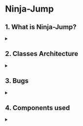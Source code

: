 # Ninja-Jump

## 1. What is Ninja-Jump?
<details> <summary></summary>
It's an endless 2D platformer, where your goal is to ascend as high as possible on an infinite tower, which gets a more and more complicated structure as you ascend. I've always loved challenging, but fair games and I think I managed to capture just that with this game. No literally impossible pattern will ever spawn, however they get more and more complex as you ascend, and you only have 2 lives, leaving little room for error.

### 1.1 Why is it called Ninja-Jump?
Honestly, I don't know why I had the idea to make it Japanese-themed. I don't particularly like Japenese stuff that much. I had recently watched a Sekiro speedrun before starting development, so maybe that's where my inspiration subconsciously came from.

### 1.2 How to play?
The controls are simple enough. Use the joystick to move on the X-axis and press the button to jump. The longer you press, the higher you jump (up to a certain limit, of course). Don't always rush to jump to the next platform! At higher scores, moving platforms will spawn and if you don't time your jumps right, you might not land on them. I highly recommend playing with sound on, not necessarily because of the great music I used, but because the pattern of disappearing platforms is VERY hard to time right without sound. Disappearing platforms are, as the name suggest, platforms that appear and disappear at certain intervals, and you have to time your jumps correctly, so you land on the next one and so on. Right before disappearing, they will play a sound that indicates you should jump.
  
Also, a very important aspect is that, while jumping, you can pass through _any_ structure, with the exception of canon bullets, which kill you on impact. Take this into consideration when a jump seems impossible.

As you ascend higher, you will earn better and better ranks. Personally, I can't go higher than the <strike>Monk</strike> Shogun rank.
</details>
  
## 2. Classes Architecture
<details> <summary></summary>

I've separated Menu logic from Game logic using different classes. I also use some utility classes, like _RWHelper_ for the EEPROM or the _SoundsManager_ class. States are managed using the _StateMachine_ class.

### 2.1 Menu Logic

The _Menu_ class contains a pointer to an array of _Option_ class pointers. Options are dynamically allocated when a Menu is created, and freed on its destruction.

Besides this, the _Menu_ class has a bunch of relevant members for drawing stuff on the LCD, like a pointer to the LCD screen object, the current line of the Menu being drawn etc. There are also two booleans, one for whether this is a _greeting_ menu or not and one for _in-game_ menus. _Greeting_ menu is a general term I've used for menus that are used just for displaying text for a couple seconds and nothing more. They are special for a couple reasons, but mainly because we don't want to have any sort of cursor blink or the user scrolling through the "options" during such menus. _In-game_ menus are helpful for deciding when to do a state transition, otherwise their properties are similar to _greeting_ menus, with the key difference they don't disappear after a fixed period of time.

I've made a small drawing animation for Menu text. This proved to be quite difficult, especially since I had to take into account the possibility of menus with more than two lines of text. I've also avoided updating the entire lcd for a local text change (i.e. changing an option's value). The algorithm for drawing is simple enough, it will draw the current character it reached at a certain position on the LCD screen, at a given time interval. Of course, it stops once it's drawn two lines on the LCD screen. Also, this limited my LCD drawing possibilities, since using custom characters on the LCD seems to have the effect of dramatically slowing down the animation. I decided to keep the animation.
 
To separate the lines inside a Menu, I added the _\n_ character at the end of Options that are supposed to be the last Option on a line. To determine a line's text, I loop through the Options and concatenate their texts (with two empty spaces between them) and stop once I find the _\n_ character. The resulting text is the corresponding line's text. To find the nth line, I just add 1 for evert _\n_ I find, untill I reach the desired line.


I've used throughout the code two different terms, "logical position" and "physical position". By logical position, I'm strictly talking about the order of an Option inside the Menu (i.e. first option, second option etc.) or the order of a line in the Menu's text. Physical position refers to the position where the Option's text starts in its corresponding line, and the line _on the LCD screen_ where it should be drawn. Probably not the best choice of terms, but they naturally came to me while I was documenting the code.

The Options were handled using multiple classes, for each type of Option. I've also defined an OptionType enum, to simulate downcasting, since Arduino doesn't allow classic dynamic_cast C++ downcasting. The classes themselves are pretty self-evident at what they do, their names should be descriptive. All Option classes have four main methods: _focus_, _joystickInput_, _unfocus_ and _getTextValue_.
 
The _focus_ and _unfocus_ methods are called when the Option is selected via the cursor and pressing on the joystick, respectively when it is unselected. Some Option classes transition to other Menus on focus, others lock the joystick inputs to the current option and others don't do anything (like the Options that display scores).

The _joystickInput_ is used to propagate the inputs sent to the menu to the current option. Again, some classes don't do anything with them, while others change certain values, like LCD contrast etc.
  
The _getTextValue_ converts the Option object to an array of characters and write it to its argument. For Options that have text that changes as a consequence of user interaction (settings values, displayed values during the game), there are two methods in the Menu class. The firs one is _updateOptionValue_, this one is called _by_ an Option when one of its values is changed, for example, when changing the contrast value. The other one is called _checkDisplayValues_, this one is used for Options that don't have an exact mechanism by which they can detect whether their text value changed or not, and is therefore called _by the menu_ on every _loop()_ iteration. One example of such an Option is the Option that displays the player's height in-game, it's corresponding value is a pointer to the _player.heightMax_ member, however the Player class doesn't contain any references to the Option class, so there's no exact way for the Option to know when to fire the _updateOptionValue_.

### 2.2 Game Logic

For the Game logic, I've defined two main classes, the _World_ class and the _Player_ class, and a bunch of _Structures_ sub classes, that serve as building blocks of the world.

For representing the game map, I've used a _FakeMatrix_ class. The class simulates a regular C++ matrix, by using a dynamically alocated byte array, and counting each byte's bit as a column value. I've overloaded the indexing and assignment operators in such a way that using this class is almost identical to using a regular matrix. Since it's overhead is only two bytes (not including the stuff C++ automatically creates for object headers), I'd say it's a pretty good convenience trade-off, instead of manually using a byte array.

The _World_ class handles two things, generating the world and drawing stuff on the Led matrix. Procedural generation is handled by creating a new structure after the last structure created, in such a way that it is both reachable by the player and at a minimum distance from the last structure, determined by the game's difficulty.
 
The difficulty progression works by limiting the amount of different structures that can be spawned by the player's current height. For example, for the first 200 units, the game will spawn very simple structures, that don't require a lot of skill to navigate. As the player reaches 1200 units of height, all possible structures can be spawned, greatly increasing the game's difficulty. The _difficulty_ setting in the game's settings affects the minimum distance a platform can be spawned from the platform before it, _hard_ difficulty basically limits it to the maximum possible distance.
  
A class that was used a lot in procedural generation is the _BoundingBox_ class. It represents a rectangle that encases the _relevant_ area of a structure. By _relevant_ area, I mean the part of the structure that is relevant for generating the next structure. This means that fot certain structures, the _BoundingBox_ doesn't actually include the entire structure, just its top platform. The _fillOnes_ attribute is used for moving platforms, so that the next structure can be generated anywhere in the bounds reachable by the platform (not just where it is currently drawn). Also, the _width_ and _height_ attributes are actually the amount of cells you need to traverse to reach the end bounds _from_ the starting points, meaning that they are the actual width and height minus one. This was a poor design choice I made during early development, but by the point I thought about changing it, there was already a lot of code depending on it, so I decided to leave it at this.

There are 6 types of possible structures, and 4 substructures of a certain type (making for a total of 9 possible structures). The most basic structures are straight lines and "pointy" lines. You can imagine them as some sort of Japanese temple roofs thing, conceptually. I haven't created special classes for them, since they can be handled just by drawing them on the map and leaving them there. There **is** a potential problem with this, I will talk about it more in the **Bugs** section.

The third structure type are the _Pagodas_. They look like a sort of triangular structure. I've allocated a special class for them, since they are so big, it's easy for them to get out of the bounds of the world map, so I used the class to make sure I draw them back after they come back in focus (if they do).

The fourth structure type are the _Moving platforms_. As the name suggests, they are platforms that move on the X-axis. Sometimes, when you are up on a structure it will seem like the game bugged and it didn't spawn anything above you. However, just wait a few secs and a moving platform will come into the camera view. Similarly, if you are on a moving platform and it seems there's nothing above it, just have a little patience, to reach both of its ends. It might get a little dizzy when you are on a moving platform and there's another moving platform above you, but it shouldn't be a difficult jump.

The fifth structure are _Disappearing platforms_, which actually consist of the 4 substructures I talked about. These are 4 different patterns of platforms that appear and disappear in a rhythmic fashion. You are able to see the next patterm while waiting for your opportunity to jump, however I will attach a picture of all possible patterns to this README, so it's a bit clearer what patterns you may find. Keep in mind, the order they appear and disappear in is given by their order in the structure, i.e. odd platforms appear at the same time and the same for even platforms.

 Line segment of disappearing platforms:
  
  ![image](https://user-images.githubusercontent.com/38582034/147222799-6bd0fa1a-00f2-4063-8339-6569bc3e594a.png)

 Stairs segment of disappearing platforms:
  
  ![image](https://user-images.githubusercontent.com/38582034/147222984-9bc3e5cb-25d4-45c2-a194-3cdbf085069b.png)

 Complex line segment of disappearing platforms:
  
  ![image](https://user-images.githubusercontent.com/38582034/147223210-f883ded3-7845-4e9c-9e31-6bab2f3ad1fe.png)

 Complex stairs segment of disappearing platforms:
  
  ![image](https://user-images.githubusercontent.com/38582034/147223393-453f9002-8611-47e6-a2b6-713df2fb8769.png)

  

The sixth structure are the _Canons_. There can spawn up to 3 canons at a time, and they each consist of a platform and a small shooting canon 1 line above it. You will have to avoid getting hit by the projectiles, otherwise you lose one life.

The last 4 structures all have classes associated with them. I've used a linked list in the _World_ class to keep track of these objects. They are freed when their coordinates get out of the map's bounds (not the camera's, because it's nice to sometimes fall back to an older structure, if you miss a jump).

The drawing method draws the current camera at every call. Optimizing this would be both difficult and almost pointless, the only time when the whole camera doesn't change is when the player is not moving AND there are no moving structures on the camera, which doesn't happen all that often.

_Player_ movement is handled by "scrolling" the map. Scrolling the map means shifting all matrix rows\columns in one direction, and adding an empty row\column at the end. By doing this, we are essentially never changing the player's actual position, but we are mimicking actual movement. The panning camera therefore just always returns the same dimensions, we're basically moving the entire world, instead of moving the player. If the player falls to their death, they will be respawned on the last platform they stood on, before falling. Note that getting respawned on a disappearing platform is almost certainly a death sentence, since it's very hard to react in time.

### 2.3 Sounds
Sounds are handled using the SoundsManager class. Both music and sound effects are handled using its methods. I've used two separate buzzers for this, so that I can play music and sound effects at the same time. The class itself is simple enough.

### 2.4 State Transitions

State transitions are done by checking whether we are in an _in_game_ menu or not, and if yes, whether the current state is _PlayingGame_ or not. Upon switching to the _PlayingGame_ state, the _World_ and _Player_ will be dynamically alocated. After the player dies, we'll switch back to the _BrowsingMenus_ state and deallocate the memory for the _World_ and _Player_ objects.

### 2.5 EEPROM

Since I've used both ints and bytes for my relevant data, I've decided to use the _EEPROM.get()_ and _EEPROM.put()_ methods for loading and writing data. The documentation says _put()_ calls _update()_, so that should be alright. Not much more to be said, the method that handles writing a high score also searches for the high score's place in the top, and inserts it into the list (that's why it's much bigger than the other methods).
</details>
  
## 3. Bugs
<details> <summary></summary>
  
  
### 3.1 The Lonely Point
_Steps to replicate_: Unkown, I'm not sure whether this bug is present in the current version or not.
  
As far as I'm concerned, this is the only game-breaking bug and I'm not even sure if I haven't accidentally patched it or not (I haven't been able to replicate it for a while). Sometimes, the last structure spawned will be one point or a line with a length of two points, and then the program just stops spawning new platforms. It's not a memory leak, since dying succesfully brings me to the title screen (and I can start a new playthrough afterwards), and it almost certainly isn't caused by one of the _Structure_ classes. Due to the difficulty of even replicating this behaviour, I can't say for certain whether it's completely gone or not.

My theory is that what's really happening is that another line\pointy line structure (the ones that don't have a class associated to them) is being spawned after the Lonely Point. However, the player does some sort of mistake and falls a couple lines back on an older platform. After they climb back, the map was scrolled down a couple lines during the fall and the structure ends up being **deleted**, but since there's no object handling it, there's nothing called to draw it back on the map. At some point I've increased the amount of lines the matrix has and that might've patched it, but again, since I haven't been able to closely examine the bug, I can't say it's for certain.

### 3.2 Landscaping
_Steps to replicate_: this works really well with the _Pagodas_, try to jump through them not directly from under them, but by moving sideways towards them in the air. You'll probably end up somewhere "inside" the Pagoda structure (note that this is an intended feature, due to how the Pagodas are structured). Move to the right or left and, if you were fast enough in the air, the point you just left might disappear, instead of being redrawn in the Pagoda.
  
As the name suggests, it's possible to modify the structure's in-game representation, using frame-perfect inputs. By moving on the x-Axis in the air exactly when you pass through a platform, sometimes the point you just moved through gets deleted. I'm not exactly sure why it happens, but due to the high difficulty of doing this and essentially not being possible to delete more than a point at a time, I don't think it's a very relevant problem. Similarly, jumping through a disappearing platform may sometimes leave a tracing point after the platform disappears.
  
### 3.3 Ruined temple
_Steps to replicate_: try moving to the right a lot. it's likely to happen after a while, however it's very RNG-dependent.
  
Sometimes, the pointy structures will have parts of their left half disappear, due to map scrolling. Since there's no object keeping track of them, no one draws their parts back. However, due to the way procedural generation works, I'm almost certain it's impossible this could spawn the next structure out of reach. The next structure is spawned only when the last structure spawned is in the panning camera, but if the pointy line is in the panning camera, it means that it's left half was already deleted. So the algorithm will check for every point _drawn on the map_ of the structure, therefore it won't take into account the missing bits. Meaning that this _doesn't negatively impact_ the gameplay in any way. Personally, I don't even consider it a bug, it gives a nice impression of a ruined temple with roofs falling off etc., but I included it here out of pedantry.
  
### 3.4 Menu scrolling problems
_Steps to replicate_: open a menu and start scrolling before the menu is finished drawing.
  
If the user doesn't wait for the menu drawing animation to finish and they scroll with the joystick beforehand, the scrolling will be slightly bugged and it will behave in an unexpected manner. However, scrolling a few times seems to fix the problem on its own, strangely enough.

### 3.5 Circuit problems
Very rarely, the LCD decides to crash and print random stuff. I've added a capacitor to its circuit and connected it through a separate GND pin to the rest of the circuit. This seems to have greatly diminshed the problem or even solved it (I haven't had it happen out of nowhere since I've done this).

The MP3 player behaves really bizarrely, sometimes it'll refuse to communicate with the Arduino board and it will just keep looping whatever it was already playing, even if the song should change. Even more interestingly, it'll keep doing this after reseting the Arduino board and the only way to stop it seems to be cutting off the power supply and reconnecting it. Also, it's **very** sensitive to noise, so accidentally moving its wires might sometimes shut it down immediately.
</details>
  
## 4. Components used
<details> <summary></summary>
  
I've used one LCD screen, one LED matrix and one matrix driver, one MP3 player, two buzzers, one pushbutton, one joystick, 5 resistors, three capacitors and a **lot** of wires. Note: after presenting the project, I was offered a much better speaker for the MP3 player. I'm not sure what its exact name is, but I will be using it in the presentation video and I will add a picture of it.

Pictures:

![image](https://user-images.githubusercontent.com/38582034/147155216-112f3cea-b06c-4a89-96de-0f0cd54f3e74.png)

![image](https://user-images.githubusercontent.com/38582034/147155243-f756635a-41c8-488c-8b4e-6feb2eb97aee.png)
![image](https://user-images.githubusercontent.com/38582034/147155261-7b2a2c9a-dd81-4e93-b348-d28b3d14310d.png)

![image](https://user-images.githubusercontent.com/38582034/147155274-3f5ece96-d51e-46db-8a09-9258394c6965.png)

![image](https://user-images.githubusercontent.com/38582034/147155305-88c2aa74-f409-4eab-b0a8-975f7104893e.png)

![image](https://user-images.githubusercontent.com/38582034/147155315-6e31b63b-f623-48cb-95e0-4bef41288514.png)
  ![image](https://user-images.githubusercontent.com/38582034/147357775-6091927c-58ec-4431-9d5b-8555849e589e.png)

  
 Video: https://youtu.be/f-cHdiWdR6c
  
</details>

